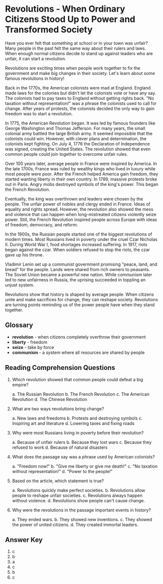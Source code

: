 # Revolutions - When Ordinary Citizens Stood Up to Power and Transformed Society

Have you ever felt that something at school or in your town was unfair? Many people in the past felt the same way about their rulers and laws. When enough normal citizens decide to stand up against leaders who are unfair, it can start a revolution.

Revolutions are exciting times when people work together to fix the government and make big changes in their society. Let's learn about some famous revolutions in history!

Back in the 1770s, the American colonists were mad at England. England made laws for the colonies but didn't let the colonists vote or have any say. The colonists had to pay taxes to England without getting rights back. "No taxation without representation!" was a phrase the colonists used to call for change. After years of protests, the colonists decided the only way to gain freedom was to start a revolution.

In 1775, the American Revolution began. It was led by famous founders like George Washington and Thomas Jefferson. For many years, the small colonial army battled the large British army. It seemed impossible that the colonists could win. However, with clever plans and determination, the colonists kept fighting. On July 4, 1776 the Declaration of Independence was signed, creating the United States. The revolution showed that even common people could join together to overcome unfair rules.

Over 100 years later, average people in France were inspired by America. In the late 1700s, France was ruled by wealthy kings who lived in luxury while most people were poor. After the French helped America gain freedom, they started wanting liberty in their own country. In 1789, massive protests broke out in Paris. Angry mobs destroyed symbols of the king's power. This began the French Revolution.

Eventually, the king was overthrown and leaders were chosen by the people. The unfair power of nobles and clergy ended in France. Ideas of equality and rights spread. However, the revolution also showed the mess and violence that can happen when long-mistreated citizens violently seize power. Still, the French Revolution inspired people across Europe with ideas of freedom, democracy, and reform.

In the 1900s, the Russian people started one of the biggest revolutions of modern times. Most Russians lived in poverty under the cruel Czar Nicholas II. During World War I, food shortages increased suffering. In 1917, riots began against the czar. When soldiers refused to stop the riots, the czar gave up his throne.

Vladimir Lenin set up a communist government promising "peace, land, and bread" for the people. Lands were shared from rich owners to peasants. The Soviet Union became a powerful new nation. While communism later led to new unfairness in Russia, the uprising succeeded in toppling an unjust system.

Revolutions show that history is shaped by average people. When citizens unite and make sacrifices for change, they can reshape society. Revolutions are turning points reminding us of the power people have when they stand together.

## Glossary

- **revolution** - when citizens completely overthrow their government
- **liberty** - freedom
- **seize** - take by force
- **communism** - a system where all resources are shared by people

## Reading Comprehension Questions

1. Which revolution showed that common people could defeat a big empire?

   a. The Russian Revolution
   b. The French Revolution
   c. The American Revolution
   d. The Chinese Revolution

2. What are two ways revolutions bring change?

   a. New laws and freedoms
   b. Protests and destroying symbols
   c. Inspiring art and literature
   d. Lowering taxes and fixing roads

3. Why were most Russians living in poverty before their revolution?

   a. Because of unfair rulers
   b. Because they lost wars
   c. Because they refused to work
   d. Because of natural disasters

4. What does the passage say was a phrase used by American colonists?

   a. "Freedom now!"
   b. "Give me liberty or give me death!"
   c. "No taxation without representation!"
   d. "Power to the people!"

5. Based on the article, which statement is true?

   a. Revolutions quickly make perfect societies.
   b. Revolutions allow people to reshape unfair societies.
   c. Revolutions always happen without violence.
   d. Revolutions show people can't cause change.

6. Why were the revolutions in the passage important events in history?

   a. They ended wars.
   b. They showed new inventions.
   c. They showed the power of united citizens.
   d. They created immortal leaders.

## Answer Key

1. c
2. b
3. a
4. c
5. b
6. c
